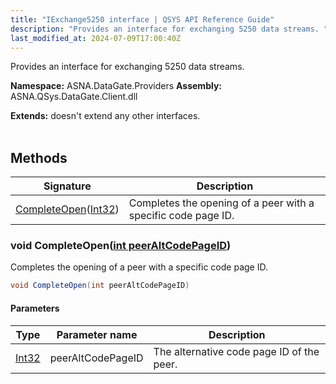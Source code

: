 ```yaml
---
title: "IExchange5250 interface | QSYS API Reference Guide"
description: "Provides an interface for exchanging 5250 data streams. "
last_modified_at: 2024-07-09T17:00:40Z
---
```


Provides an interface for exchanging 5250 data streams.

**Namespace:** ASNA.DataGate.Providers
**Assembly:** ASNA.QSys.DataGate.Client.dll

**Extends:** doesn't extend any other interfaces.
<br>
<br>

## Methods

| Signature | Description |
| --- | --- |
| [CompleteOpen](#void-completeopenint-peeraltcodepageid)([Int32](https://docs.microsoft.com/en-us/dotnet/api/system.int32)) | Completes the opening of a peer with a specific code page ID.

### void CompleteOpen([int peerAltCodePageID](https://learn.microsoft.com/en-us/dotnet/csharp/language-reference/builtin-types/integral-numeric-types))

Completes the opening of a peer with a specific code page ID.

```cs
void CompleteOpen(int peerAltCodePageID)
```

#### Parameters

| Type | Parameter name | Description
| --- | --- | ---
| [Int32](https://docs.microsoft.com/en-us/dotnet/api/system.int32) | peerAltCodePageID | The alternative code page ID of the peer.
